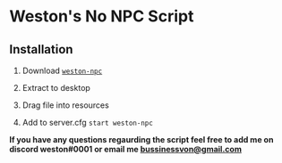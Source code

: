 # Weston's No NPC Script 

## Installation
1. Download [```weston-npc```](https://github.com/westonon/weston-npc/releases/tag/main)

2. Extract to desktop

3. Drag file into resources 

4. Add to server.cfg ```start weston-npc```



**If you have any questions regaurding the script feel free to add me on discord weston#0001 or email me bussinessvon@gmail.com**
